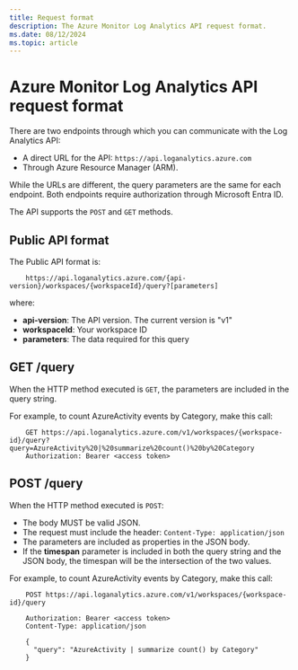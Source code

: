 ```yaml
---
title: Request format
description: The Azure Monitor Log Analytics API request format.
ms.date: 08/12/2024
ms.topic: article
---
```

# Azure Monitor Log Analytics API request format

There are two endpoints through which you can communicate with the Log Analytics API:
- A direct URL for the API: `https://api.loganalytics.azure.com`
- Through Azure Resource Manager (ARM).

While the URLs are different, the query parameters are the same for each endpoint. Both endpoints require authorization through Microsoft Entra ID.

The API supports the `POST` and `GET` methods.

## Public API format

The Public API format is:

```
    https://api.loganalytics.azure.com/{api-version}/workspaces/{workspaceId}/query?[parameters]
```
where:
 - **api-version**: The API version. The current version is "v1"
 - **workspaceId**: Your workspace ID
 - **parameters**: The data required for this query

## GET /query

When the HTTP method executed is `GET`, the parameters are included in the query string.

For example, to count AzureActivity events by Category, make this call:

```
    GET https://api.loganalytics.azure.com/v1/workspaces/{workspace-id}/query?query=AzureActivity%20|%20summarize%20count()%20by%20Category
    Authorization: Bearer <access token>
```
## POST /query

When the HTTP method executed is `POST`:
 - The body MUST be valid JSON.
 - The request must include the header: `Content-Type: application/json` 
 - The parameters are included as properties in the JSON body.
 - If the **timespan** parameter is included in both the query string and the JSON body, the timespan will be the intersection of the two values. 
 
For example, to count AzureActivity events by Category, make this call:

```
    POST https://api.loganalytics.azure.com/v1/workspaces/{workspace-id}/query
    
    Authorization: Bearer <access token>
    Content-Type: application/json
    
    {
      "query": "AzureActivity | summarize count() by Category"
    }
```
